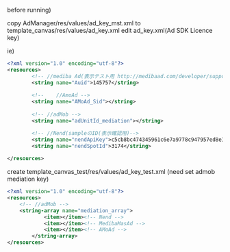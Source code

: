 before running)


copy AdManager/res/values/ad_key_mst.xml to template_canvas/res/values/ad_key.xml
edit ad_key.xml(Ad SDK Licence key)

ie)
```xml
<?xml version="1.0" encoding="utf-8"?>
<resources>
		<!-- //mediba Ad(表示テスト用 http://medibaad.com/developer/support/android.html 参照) -->
		<string name="Auid">145757</string>
		
		<!--	//AmoAd -->
		<string name="AMoAd_Sid"></string>
		
		<!-- //adMob -->
		<string name="adUnitId_mediation"></string>

		<!-- //Nend(sampleのID(表示確認用)-->
		<string name="nendApiKey">c5cb8bc474345961c6e7a9778c947957ed8e1e4f</string>
		<string name="nendSpotId">3174</string>
	
</resources>
```




create template_canvas_test/res/values/ad_key_test.xml
(need set admob mediation key)

```xml
<?xml version="1.0" encoding="utf-8"?>
<resources>
	<!-- //adMob -->
	<string-array name="mediation_array">
			<item></item><!-- Nend -->
			<item></item><!-- MedibaMasAd -->
	 		<item></item><!-- AMoAd -->
	 	</string-array>
</resources>
```

